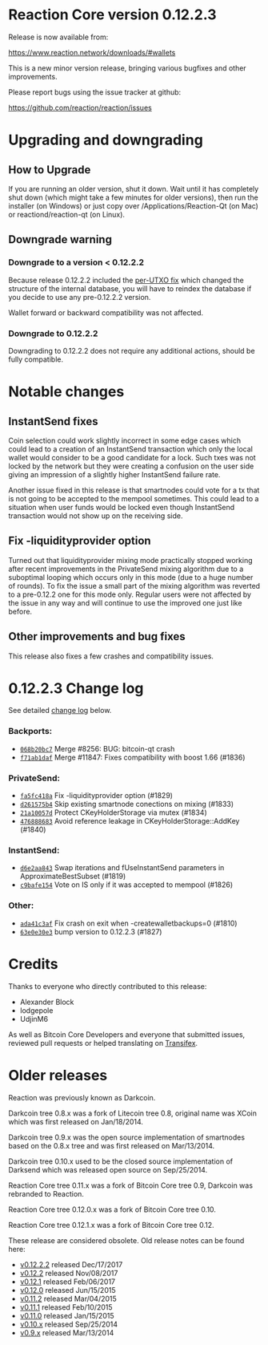 Reaction Core version 0.12.2.3
==========================

Release is now available from:

  <https://www.reaction.network/downloads/#wallets>

This is a new minor version release, bringing various bugfixes and other
improvements.

Please report bugs using the issue tracker at github:

  <https://github.com/reaction/reaction/issues>


Upgrading and downgrading
=========================

How to Upgrade
--------------

If you are running an older version, shut it down. Wait until it has completely
shut down (which might take a few minutes for older versions), then run the
installer (on Windows) or just copy over /Applications/Reaction-Qt (on Mac) or
reactiond/reaction-qt (on Linux).

Downgrade warning
-----------------

### Downgrade to a version < 0.12.2.2

Because release 0.12.2.2 included the [per-UTXO fix](release-notes/reaction/release-notes-0.12.2.2.md#per-utxo-fix)
which changed the structure of the internal database, you will have to reindex
the database if you decide to use any pre-0.12.2.2 version.

Wallet forward or backward compatibility was not affected.

### Downgrade to 0.12.2.2

Downgrading to 0.12.2.2 does not require any additional actions, should be
fully compatible.

Notable changes
===============

InstantSend fixes
-----------------

Coin selection could work slightly incorrect in some edge cases which could
lead to a creation of an InstantSend transaction which only the local wallet
would consider to be a good candidate for a lock. Such txes was not locked by
the network but they were creating a confusion on the user side giving an
impression of a slightly higher InstantSend failure rate.

Another issue fixed in this release is that smartnodes could vote for a tx
that is not going to be accepted to the mempool sometimes. This could lead to
a situation when user funds would be locked even though InstantSend transaction
would not show up on the receiving side.

Fix -liquidityprovider option
-----------------------------

Turned out that liquidityprovider mixing mode practically stopped working after
recent improvements in the PrivateSend mixing algorithm due to a suboptimal
looping which occurs only in this mode (due to a huge number of rounds). To fix
the issue a small part of the mixing algorithm was reverted to a pre-0.12.2 one
for this mode only. Regular users were not affected by the issue in any way and
will continue to use the improved one just like before.

Other improvements and bug fixes
--------------------------------

This release also fixes a few crashes and compatibility issues.


0.12.2.3 Change log
===================

See detailed [change log](https://github.com/reaction/reaction/compare/v0.12.2.2...reaction:v0.12.2.3) below.

### Backports:
- [`068b20bc7`](https://github.com/reaction/reaction/commit/068b20bc7) Merge #8256: BUG: bitcoin-qt crash
- [`f71ab1daf`](https://github.com/reaction/reaction/commit/f71ab1daf) Merge #11847: Fixes compatibility with boost 1.66 (#1836)

### PrivateSend:
- [`fa5fc418a`](https://github.com/reaction/reaction/commit/fa5fc418a) Fix -liquidityprovider option (#1829)
- [`d261575b4`](https://github.com/reaction/reaction/commit/d261575b4) Skip existing smartnode conections on mixing (#1833)
- [`21a10057d`](https://github.com/reaction/reaction/commit/21a10057d) Protect CKeyHolderStorage via mutex (#1834)
- [`476888683`](https://github.com/reaction/reaction/commit/476888683) Avoid reference leakage in CKeyHolderStorage::AddKey (#1840)

### InstantSend:
- [`d6e2aa843`](https://github.com/reaction/reaction/commit/d6e2aa843) Swap iterations and fUseInstantSend parameters in ApproximateBestSubset (#1819)
- [`c9bafe154`](https://github.com/reaction/reaction/commit/c9bafe154) Vote on IS only if it was accepted to mempool (#1826)

### Other:
- [`ada41c3af`](https://github.com/reaction/reaction/commit/ada41c3af) Fix crash on exit when -createwalletbackups=0 (#1810)
- [`63e0e30e3`](https://github.com/reaction/reaction/commit/63e0e30e3) bump version to 0.12.2.3 (#1827)

Credits
=======

Thanks to everyone who directly contributed to this release:

- Alexander Block
- lodgepole
- UdjinM6

As well as Bitcoin Core Developers and everyone that submitted issues,
reviewed pull requests or helped translating on
[Transifex](https://www.transifex.com/projects/p/reaction/).


Older releases
==============

Reaction was previously known as Darkcoin.

Darkcoin tree 0.8.x was a fork of Litecoin tree 0.8, original name was XCoin
which was first released on Jan/18/2014.

Darkcoin tree 0.9.x was the open source implementation of smartnodes based on
the 0.8.x tree and was first released on Mar/13/2014.

Darkcoin tree 0.10.x used to be the closed source implementation of Darksend
which was released open source on Sep/25/2014.

Reaction Core tree 0.11.x was a fork of Bitcoin Core tree 0.9,
Darkcoin was rebranded to Reaction.

Reaction Core tree 0.12.0.x was a fork of Bitcoin Core tree 0.10.

Reaction Core tree 0.12.1.x was a fork of Bitcoin Core tree 0.12.

These release are considered obsolete. Old release notes can be found here:

- [v0.12.2.2](release-notes/reaction/release-notes-0.12.2.2.md) released Dec/17/2017
- [v0.12.2](release-notes/reaction/release-notes-0.12.2.md) released Nov/08/2017
- [v0.12.1](release-notes/reaction/release-notes-0.12.1.md) released Feb/06/2017
- [v0.12.0](release-notes/reaction/release-notes-0.12.0.md) released Jun/15/2015
- [v0.11.2](release-notes/reaction/release-notes-0.11.2.md) released Mar/04/2015
- [v0.11.1](release-notes/reaction/release-notes-0.11.1.md) released Feb/10/2015
- [v0.11.0](release-notes/reaction/release-notes-0.11.0.md) released Jan/15/2015
- [v0.10.x](release-notes/reaction/release-notes-0.10.0.md) released Sep/25/2014
- [v0.9.x](release-notes/reaction/release-notes-0.9.0.md) released Mar/13/2014

